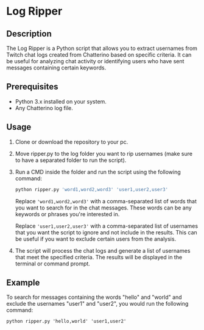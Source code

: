 # Log Ripper

## Description
The Log Ripper is a Python script that allows you to extract usernames from Twitch chat logs created from Chatterino based on specific criteria. It can be useful for analyzing chat activity or identifying users who have sent messages containing certain keywords.

## Prerequisites
- Python 3.x installed on your system.
- Any Chatterino log file.

## Usage
1. Clone or download the repository to your pc.
2. Move ripper.py to the log folder you want to rip usernames (make sure to have a separated folder to run the script).
3. Run a CMD inside the folder and run the script using the following command:

    ```bash
    python ripper.py 'word1,word2,word3' 'user1,user2,user3'
    ```

    Replace `'word1,word2,word3'` with a comma-separated list of words that you want to search for in the chat messages. These words can be any keywords or phrases you're interested in.
    
    Replace `'user1,user2,user3'` with a comma-separated list of usernames that you want the script to ignore and not include in the results. This can be useful if you want to exclude certain users from the analysis.

4. The script will process the chat logs and generate a list of usernames that meet the specified criteria. The results will be displayed in the terminal or command prompt.

## Example
To search for messages containing the words "hello" and "world" and exclude the usernames "user1" and "user2", you would run the following command:

`python ripper.py 'hello,world' 'user1,user2'`
